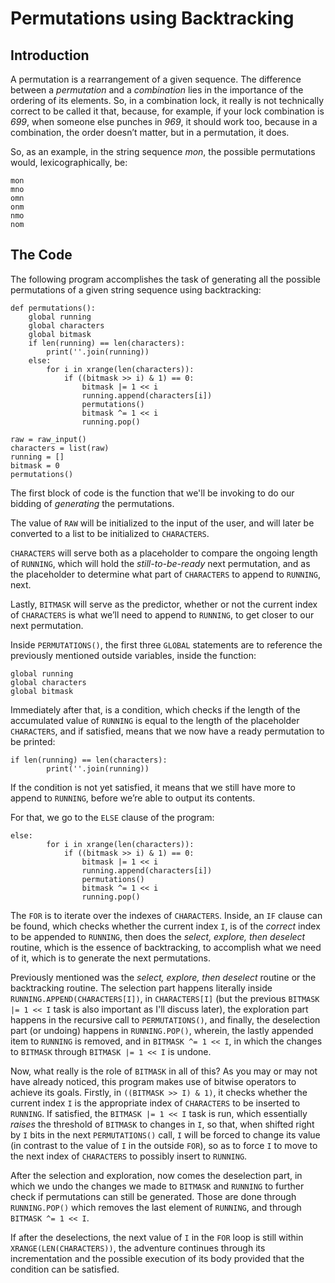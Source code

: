 Permutations using Backtracking
===============================


Introduction
------------

A permutation is a rearrangement of a given sequence. The difference between a _permutation_ and a
_combination_ lies in the importance of the ordering of its elements. So, in a combination lock, it
really is not technically correct to be called it that, because, for example, if your lock
combination is _699_, when someone else punches in _969_, it should work too, because in a
combination, the order doesn’t matter, but in a permutation, it does.

So, as an example, in the string sequence _mon_, the possible permutations would, lexicographically,
be:

```
mon
mno
omn
onm
nmo
nom
```


The Code
--------

The following program accomplishes the task of generating all the possible permutations of a given
string sequence using backtracking:

```
def permutations():
    global running
    global characters
    global bitmask
    if len(running) == len(characters):
        print(''.join(running))
    else:
        for i in xrange(len(characters)):
            if ((bitmask >> i) & 1) == 0:
                bitmask |= 1 << i
                running.append(characters[i])
                permutations()
                bitmask ^= 1 << i
                running.pop()

raw = raw_input()
characters = list(raw)
running = []
bitmask = 0
permutations()
```

The first block of code is the function that we'll be invoking to do our bidding of _generating_ the
permutations.

The value of `RAW` will be initialized to the input of the user, and will later be converted to a
list to be initialized to `CHARACTERS`.

`CHARACTERS` will serve both as a placeholder to compare the ongoing length of `RUNNING`, which will
hold the _still-to-be-ready_ next permutation, and as the placeholder to determine what part of
`CHARACTERS` to append to `RUNNING`, next.

Lastly, `BITMASK` will serve as the predictor, whether or not the current index of `CHARACTERS` is
what we’ll need to append to `RUNNING`, to get closer to our next permutation.

Inside `PERMUTATIONS()`, the first three `GLOBAL` statements are to reference the previously
mentioned outside variables, inside the function:

```
global running
global characters
global bitmask
```

Immediately after that, is a condition, which checks if the length of the accumulated value of
`RUNNING` is equal to the length of the placeholder `CHARACTERS`, and if satisfied, means that we
now have a ready permutation to be printed:

```
if len(running) == len(characters):
        print(''.join(running))
```

If the condition is not yet satisfied, it means that we still have more to append to `RUNNING`,
before we’re able to output its contents.

For that, we go to the `ELSE` clause of the program:

```
else:
        for i in xrange(len(characters)):
            if ((bitmask >> i) & 1) == 0:
                bitmask |= 1 << i
                running.append(characters[i])
                permutations()
                bitmask ^= 1 << i
                running.pop()
```

The `FOR` is to iterate over the indexes of `CHARACTERS`. Inside, an `IF` clause can be found, which
checks whether the current index `I`, is of the _correct_ index to be appended to `RUNNING`, then
does the _select, explore, then deselect_ routine, which is the essence of backtracking, to
accomplish what we need of it, which is to generate the next permutations.

Previously mentioned was the _select, explore, then deselect_ routine or the backtracking
routine. The selection part happens literally inside `RUNNING.APPEND(CHARACTERS[I])`, in
`CHARACTERS[I]` (but the previous `BITMASK |= 1 << I` task is also important as I'll discuss later),
the exploration part happens in the recursive call to `PERMUTATIONS()`, and finally, the deselection
part (or undoing) happens in `RUNNING.POP()`, wherein, the lastly appended item to `RUNNING` is
removed, and in `BITMASK ^= 1 << I`, in which the changes to `BITMASK` through `BITMASK |= 1 << I`
is undone.

Now, what really is the role of `BITMASK` in all of this? As you may or may not have already
noticed, this program makes use of bitwise operators to achieve its goals. Firstly, in 
`((BITMASK >> I) & 1)`, it checks whether the current index `I` is the appropriate index of 
`CHARACTERS` to be inserted to `RUNNING`. If satisfied, the `BITMASK |= 1 << I` task is run, which 
essentially _raises_ the threshold of `BITMASK` to changes in `I`, so that, when shifted right by 
`I` bits in the next `PERMUTATIONS()` call, `I` will be forced to change its value (in contrast to 
the value of `I` in the outside `FOR`), so as to force `I` to move to the next index of `CHARACTERS` 
to possibly insert to `RUNNING`.

After the selection and exploration, now comes the deselection part, in which we undo the changes we
made to `BITMASK` and `RUNNING` to further check if permutations can still be generated. Those are
done through `RUNNING.POP()` which removes the last element of `RUNNING`, and through 
`BITMASK ^= 1 << I`.

If after the deselections, the next value of `I` in the `FOR` loop is still within
`XRANGE(LEN(CHARACTERS))`, the adventure continues through its incrementation and the possible
execution of its body provided that the condition can be satisfied.
